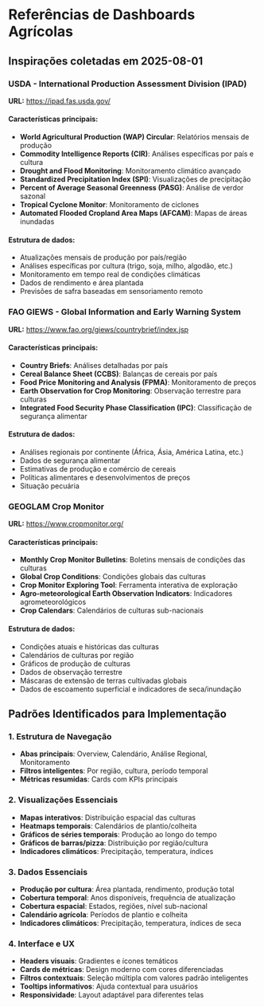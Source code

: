 # Referências de Dashboards Agrícolas
## Inspirações coletadas em 2025-08-01

### USDA - International Production Assessment Division (IPAD)
**URL:** https://ipad.fas.usda.gov/

#### Características principais:
- **World Agricultural Production (WAP) Circular**: Relatórios mensais de produção
- **Commodity Intelligence Reports (CIR)**: Análises específicas por país e cultura
- **Drought and Flood Monitoring**: Monitoramento climático avançado
- **Standardized Precipitation Index (SPI)**: Visualizações de precipitação
- **Percent of Average Seasonal Greenness (PASG)**: Análise de verdor sazonal
- **Tropical Cyclone Monitor**: Monitoramento de ciclones
- **Automated Flooded Cropland Area Maps (AFCAM)**: Mapas de áreas inundadas

#### Estrutura de dados:
- Atualizações mensais de produção por país/região
- Análises específicas por cultura (trigo, soja, milho, algodão, etc.)
- Monitoramento em tempo real de condições climáticas
- Dados de rendimento e área plantada
- Previsões de safra baseadas em sensoriamento remoto

### FAO GIEWS - Global Information and Early Warning System
**URL:** https://www.fao.org/giews/countrybrief/index.jsp

#### Características principais:
- **Country Briefs**: Análises detalhadas por país
- **Cereal Balance Sheet (CCBS)**: Balanças de cereais por país
- **Food Price Monitoring and Analysis (FPMA)**: Monitoramento de preços
- **Earth Observation for Crop Monitoring**: Observação terrestre para culturas
- **Integrated Food Security Phase Classification (IPC)**: Classificação de segurança alimentar

#### Estrutura de dados:
- Análises regionais por continente (África, Ásia, América Latina, etc.)
- Dados de segurança alimentar
- Estimativas de produção e comércio de cereais
- Políticas alimentares e desenvolvimentos de preços
- Situação pecuária

### GEOGLAM Crop Monitor
**URL:** https://www.cropmonitor.org/

#### Características principais:
- **Monthly Crop Monitor Bulletins**: Boletins mensais de condições das culturas
- **Global Crop Conditions**: Condições globais das culturas
- **Crop Monitor Exploring Tool**: Ferramenta interativa de exploração
- **Agro-meteorological Earth Observation Indicators**: Indicadores agrometeorológicos
- **Crop Calendars**: Calendários de culturas sub-nacionais

#### Estrutura de dados:
- Condições atuais e históricas das culturas
- Calendários de culturas por região
- Gráficos de produção de culturas
- Dados de observação terrestre
- Máscaras de extensão de terras cultivadas globais
- Dados de escoamento superficial e indicadores de seca/inundação

## Padrões Identificados para Implementação

### 1. Estrutura de Navegação
- **Abas principais**: Overview, Calendário, Análise Regional, Monitoramento
- **Filtros inteligentes**: Por região, cultura, período temporal
- **Métricas resumidas**: Cards com KPIs principais

### 2. Visualizações Essenciais
- **Mapas interativos**: Distribuição espacial das culturas
- **Heatmaps temporais**: Calendários de plantio/colheita
- **Gráficos de séries temporais**: Produção ao longo do tempo
- **Gráficos de barras/pizza**: Distribuição por região/cultura
- **Indicadores climáticos**: Precipitação, temperatura, índices

### 3. Dados Essenciais
- **Produção por cultura**: Área plantada, rendimento, produção total
- **Cobertura temporal**: Anos disponíveis, frequência de atualização
- **Cobertura espacial**: Estados, regiões, nível sub-nacional
- **Calendário agrícola**: Períodos de plantio e colheita
- **Indicadores climáticos**: Precipitação, temperatura, índices de seca

### 4. Interface e UX
- **Headers visuais**: Gradientes e ícones temáticos
- **Cards de métricas**: Design moderno com cores diferenciadas
- **Filtros contextuais**: Seleção múltipla com valores padrão inteligentes
- **Tooltips informativos**: Ajuda contextual para usuários
- **Responsividade**: Layout adaptável para diferentes telas
